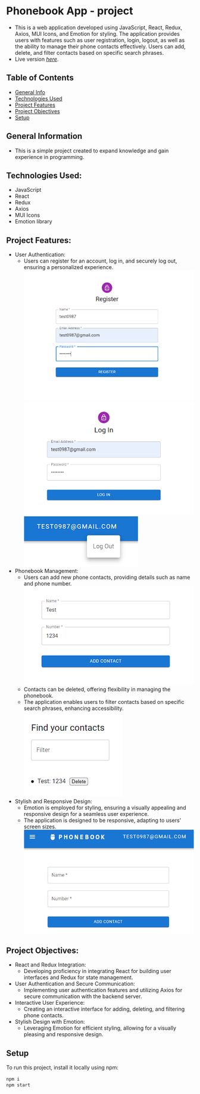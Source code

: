 # Phonebook App - project

- This is a web application developed using JavaScript, React, Redux, Axios, MUI Icons, and Emotion for styling. The application provides users with features such as user registration, login, logout, as well as the ability to manage their phone contacts effectively. Users can add, delete, and filter contacts based on specific search phrases.
- Live version [_here_](https://pawelwiteckiwawrzyniak.github.io/phonebook-app-react-project/).

## Table of Contents

- [General Info](#general-information)
- [Technologies Used](#technologies-used)
- [Project Features](#project-features)
- [Project Objectives](#project-objectives)
- [Setup](#setup)

## General Information

- This is a simple project created to expand knowledge and gain
  experience in programming.

## Technologies Used:

- JavaScript
- React
- Redux
- Axios
- MUI Icons
- Emotion library

## Project Features:

- User Authentication:
  - Users can register for an account, log in, and securely log out, ensuring a personalized experience.
    ![Register](./assets/register.png)
    ![Login](./assets/login.png)
    ![Logout](./assets/logout.png)
- Phonebook Management:
  - Users can add new phone contacts, providing details such as name and phone number.
    ![Add](./assets/add.png)
  - Contacts can be deleted, offering flexibility in managing the phonebook.
  - The application enables users to filter contacts based on specific search phrases, enhancing accessibility.
    ![Filter](./assets/filter.png)
- Stylish and Responsive Design:
  - Emotion is employed for styling, ensuring a visually appealing and responsive design for a seamless user experience.
  - The application is designed to be responsive, adapting to users' screen sizes.
    ![Design](./assets/responsive.png)
    
## Project Objectives:

- React and Redux Integration:
  - Developing proficiency in integrating React for building user interfaces and Redux for state management.
- User Authentication and Secure Communication:
  - Implementing user authentication features and utilizing Axios for secure communication with the backend server.
- Interactive User Experience:
  - Creating an interactive interface for adding, deleting, and filtering phone contacts.
- Stylish Design with Emotion:
  - Leveraging Emotion for efficient styling, allowing for a visually pleasing and responsive design.

## Setup

To run this project, install it locally using npm:

```
npm i
npm start
```
